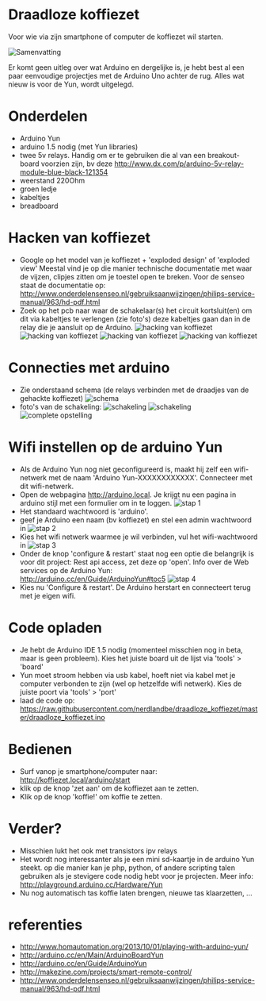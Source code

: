 Draadloze koffiezet
===================

Voor wie via zijn smartphone of computer de koffiezet wil starten.

![Samenvatting](https://raw.githubusercontent.com/nerdlandbe/draadloze_koffiezet/master/howto/samenvatting.jpg)

Er komt geen uitleg over wat Arduino en dergelijke is, je hebt best al een paar eenvoudige projectjes met de Arduino Uno achter de rug.
Alles wat nieuw is voor de Yun, wordt uitgelegd.

# Onderdelen
- Arduino Yun
- arduino 1.5 nodig (met Yun libraries)
- twee 5v relays. Handig om er te gebruiken die al van een breakout-board voorzien zijn, bv deze http://www.dx.com/p/arduino-5v-relay-module-blue-black-121354
- weerstand 220Ohm
- groen ledje
- kabeltjes
- breadboard

# Hacken van koffiezet
- Google op het model van je koffiezet + 'exploded design' of 'exploded view' Meestal vind je op die manier technische documentatie met waar de vijzen, clipjes zitten om je toestel open te breken. Voor de senseo staat de documentatie op: http://www.onderdelensenseo.nl/gebruiksaanwijzingen/philips-service-manual/963/hd-pdf.html
- Zoek op het pcb naar waar de schakelaar(s) het circuit kortsluit(en) om dit via kabeltjes te verlengen (zie foto's) deze kabeltjes gaan dan in de relay die je aansluit op de Arduino.
![hacking van koffiezet](https://raw.githubusercontent.com/nerdlandbe/draadloze_koffiezet/master/footage/01-koffiezet-open.jpg)
![hacking van koffiezet](https://raw.githubusercontent.com/nerdlandbe/draadloze_koffiezet/master/footage/02-koffiezet-pcb.jpg)
![hacking van koffiezet](https://raw.githubusercontent.com/nerdlandbe/draadloze_koffiezet/master/footage/03-koffiezet-pcb-gehacked.jpg)
![hacking van koffiezet](https://raw.githubusercontent.com/nerdlandbe/draadloze_koffiezet/master/footage/04-koffiezet-draadjes.jpg)

# Connecties met arduino
- Zie onderstaand schema (de relays verbinden met de draadjes van de gehackte koffiezet)
![schema](https://raw.githubusercontent.com/nerdlandbe/draadloze_koffiezet/master/howto/schema.png)
- foto's van de schakeling:
![schakeling](https://raw.githubusercontent.com/nerdlandbe/draadloze_koffiezet/master/footage/schakeling-breadboard.jpg)
![schakeling](https://raw.githubusercontent.com/nerdlandbe/draadloze_koffiezet/master/footage/schakeling-arduino-breadboard.jpg)
![complete opstelling](https://raw.githubusercontent.com/nerdlandbe/draadloze_koffiezet/master/footage/opstelling-compleet.jpg)

# Wifi instellen op de arduino Yun
- Als de Arduino Yun nog niet geconfigureerd is, maakt hij zelf een wifi-netwerk met de naam 'Arduino Yun-XXXXXXXXXXXX'. Connecteer met dit wifi-netwerk.
- Open de webpagina http://arduino.local. Je krijgt nu een pagina in arduino stijl met een formulier om in te loggen.
![stap 1](https://raw.githubusercontent.com/nerdlandbe/draadloze_koffiezet/master/howto/stap01.png)
- Het standaard wachtwoord is 'arduino'.
- geef je Arduino een naam (bv koffiezet) en stel een admin wachtwoord in
![stap 2](https://raw.githubusercontent.com/nerdlandbe/draadloze_koffiezet/master/howto/stap02.png)
- Kies het wifi netwerk waarmee je wil verbinden, vul het wifi-wachtwoord in
![stap 3](https://raw.githubusercontent.com/nerdlandbe/draadloze_koffiezet/master/howto/stap03.png)
- Onder de knop 'configure & restart' staat nog een optie die belangrijk is voor dit project: Rest api access, zet deze op 'open'. Info over de Web services op de Arduino Yun: http://arduino.cc/en/Guide/ArduinoYun#toc5
![stap 4](https://raw.githubusercontent.com/nerdlandbe/draadloze_koffiezet/master/howto/stap04.png)
- Kies nu 'Configure & restart'. De Arduino herstart en connecteert terug met je eigen wifi.

# Code opladen
- Je hebt de Arduino IDE 1.5 nodig (momenteel misschien nog in beta, maar is geen probleem). Kies het juiste board uit de lijst via 'tools' > 'board'
- Yun moet stroom hebben via usb kabel, hoeft niet via kabel met je computer verbonden te zijn (wel op hetzelfde wifi netwerk). Kies de juiste poort via 'tools' > 'port'
- laad de code op: https://raw.githubusercontent.com/nerdlandbe/draadloze_koffiezet/master/draadloze_koffiezet.ino

# Bedienen
- Surf vanop je smartphone/computer naar: http://koffiezet.local/arduino/start
- klik op de knop 'zet aan' om de koffiezet aan te zetten.
- Klik op de knop 'koffie!' om koffie te zetten.

# Verder?
- Misschien lukt het ook met transistors ipv relays
- Het wordt nog interessanter als je een mini sd-kaartje in de arduino Yun steekt. op die manier kan je php, python, of andere scripting talen gebruiken als je stevigere code nodig hebt voor je projecten. Meer info: http://playground.arduino.cc/Hardware/Yun
- Nu nog automatisch tas koffie laten brengen, nieuwe tas klaarzetten, ...

# referenties
- http://www.homautomation.org/2013/10/01/playing-with-arduino-yun/
- http://arduino.cc/en/Main/ArduinoBoardYun
- http://arduino.cc/en/Guide/ArduinoYun
- http://makezine.com/projects/smart-remote-control/
- http://www.onderdelensenseo.nl/gebruiksaanwijzingen/philips-service-manual/963/hd-pdf.html